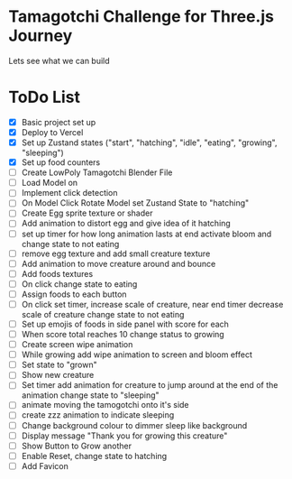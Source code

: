 # Tamagotchi Challenge for Three.js Journey

Lets see what we can build

# ToDo List

- [x] Basic project set up
- [x] Deploy to Vercel
- [x] Set up Zustand states ("start", "hatching", "idle", "eating", "growing", "sleeping")
- [x] Set up food counters
- [ ] Create LowPoly Tamagotchi Blender File
- [ ] Load Model on
- [ ] Implement click detection
- [ ] On Model Click Rotate Model set Zustand State to "hatching"
- [ ] Create Egg sprite texture or shader
- [ ] Add animation to distort egg and give idea of it hatching
- [ ] set up timer for how long animation lasts at end activate bloom and change state to not eating
- [ ] remove egg texture and add small creature texture
- [ ] Add animation to move creature around and bounce
- [ ] Add foods textures
- [ ] On click change state to eating
- [ ] Assign foods to each button
- [ ] On click set timer, increase scale of creature, near end timer decrease scale of creature change state to not eating
- [ ] Set up emojis of foods in side panel with score for each
- [ ] When score total reaches 10 change status to growing
- [ ] Create screen wipe animation
- [ ] While growing add wipe animation to screen and bloom effect
- [ ] Set state to "grown"
- [ ] Show new creature
- [ ] Set timer add animation for creature to jump around at the end of the animation change state to "sleeping"
- [ ] animate moving the tamogotchi onto it's side
- [ ] create zzz animation to indicate sleeping
- [ ] Change background colour to dimmer sleep like background
- [ ] Display message "Thank you for growing this creature"
- [ ] Show Button to Grow another
- [ ] Enable Reset, change state to hatching
- [ ] Add Favicon
